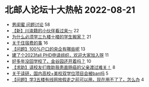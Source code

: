 # 北邮人论坛十大热帖 2022-08-21

- [男闺蜜   问题讨论](https://bbs.byr.cn/article/Feeling/3192097) 58
- [【新】川渝籍的小伙伴看过来～](https://bbs.byr.cn/article/Sichuan/238302) 22
- [为什么必须学三九楼十楼的学生搬家？](https://bbs.byr.cn/article/Picture/3325641) 21
- [关于住宿费的事](https://bbs.byr.cn/article/Talking/6360209) 16
- [【问题】100%户口的央企有哪些呢](https://bbs.byr.cn/article/Job/2170078) 13
- [建了个2023fall PHD申请组织，欢迎大家加入呀](https://bbs.byr.cn/article/GoAbroad/383370) 11
- [好多年没回学校了，金谷园还开着吗？](https://bbs.byr.cn/article/Food/520903) 10
- [【求助】请校友们救助我患直肠癌的父亲渡过难关！](https://bbs.byr.cn/article/Health/229376) 8
- [关于读研，国内高校+美校双学位项目会被ban吗](https://bbs.byr.cn/article/AimGraduate/1218592) 5
- [【问题】学3五楼有线网放假走之前可以用，现在用不了了，怎么办](https://bbs.byr.cn/article/BUPTNet/107545) 4


